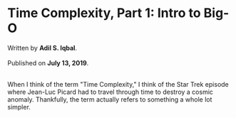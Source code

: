 # Time Complexity, Part 1: Intro to Big-O

<div class="author">Written by <b>Adil S. Iqbal</b>.</div><br />
<div class="date">Published on <b>July 13, 2019</b>.</div><br />

When I think of the term "Time Complexity," I think of the Star Trek episode where Jean-Luc Picard had to travel through time to destroy a cosmic anomaly. Thankfully, the term actually refers to something a whole lot simpler.